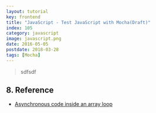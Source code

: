 ```yaml
---
layout: tutorial
key: frontend
title: "JavaScript - Test JavaScript with Mocha(Draft)"
index: 105
category: javascript
image: javascript.png
date: 2016-05-05
postdate: 2018-03-28
tags: [Mocha]
---
```


> sdfsdf



## 8. Reference
* [Asynchronous code inside an array loop](https://codeburst.io/asynchronous-code-inside-an-array-loop-c5d704006c99)
